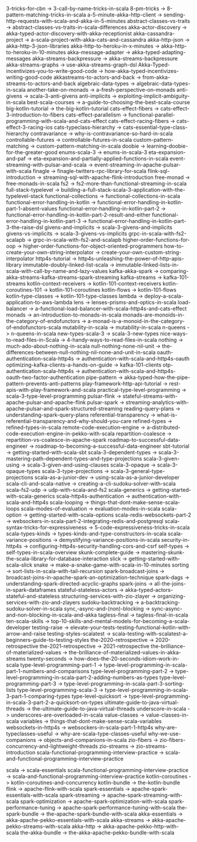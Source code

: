 <!-- all courses moved to /courses/...
scala-3-new-features -> scala-new-features

https://blog.rockthejvm.com/feed.xml -> https://rockthejvm.com/feed.xml

blog.rockthejvm.com/_ -> rockthejvm.com/blog/_ -->

<!-- articles -->

3-tricks-for-cbn -> 3-call-by-name-tricks-in-scala
8-pm-tricks -> 8-pattern-matching-tricks-in-scala
a-5-minute-akka-http-client -> sending-http-requests-with-scala-and-akka-in-5-minutes
abstract-classes-vs-traits -> abstract-classes-vs-traits-in-scala-differences
akka-actor-discovery -> akka-typed-actor-discovery-with-akka-receptionist
akka-cassandra-project -> a-scala-project-with-akka-cats-and-cassandra
akka-http-json -> akka-http-3-json-libraries
akka-http-to-heroku-in-x-minutes -> akka-http-to-heroku-in-10-minutes
akka-message-adapter -> akka-typed-adapting-messages
akka-streams-backpressure -> akka-streams-backpressure
akka-streams-graphs -> use-akka-streams-graph-dsl
Akka-Typed-incentivizes-you-to-write-good-code -> how-akka-typed-incentivizes-writing-good-code
akkastreams-to-actors-and-back -> from-akka-streams-to-actors-and-back
algebraic-data-types -> algebraic-data-types-in-scala
another-take-on-monads -> a-fresh-perspective-on-monads
anti-givens -> scala-3-anti-givens
anti-implicits -> exploiting-implicit-ambiguity-in-scala
best-scala-courses -> a-guide-to-choosing-the-best-scala-course
big-kotlin-tutorial -> the-big-kotlin-tutorial
cats-effect-fibers -> cats-effect-3-introduction-to-fibers
cats-effect-parallelism -> functional-parallel-programming-with-scala-and-cats-effect
cats-effect-racing-fibers -> cats-effect-3-racing-ios
cats-typeclass-hierarchy -> cats-essential-type-class-hierarchy
contravariance -> why-is-contravariance-so-hard-in-scala
controllable-futures -> controllable-futures-in-scala
custom-pattern-matching -> custom-pattern-matching-in-scala
doobie -> learning-doobie-for-the-greater-good
enums-scala-3 -> enums-in-scala-3
eta-expansion-and-paf -> eta-expansion-and-partially-applied-functions-in-scala
event-streaming-with-pulsar-and-scala -> event-streaming-in-apache-pulsar-with-scala
finagle -> finagle-twitters-rpc-library-for-scala
flink-sql-introduction -> streaming-sql-with-apache-flink-introduction
free-monad -> free-monads-in-scala
fs2 -> fs2-more-than-functional-streaming-in-scala
full-stack-typelevel -> building-a-full-stack-scala-3-application-with-the-typelevel-stack
functional-collections -> functional-collections-in-scala
functional-error-handling-in-kotlin -> functional-error-handling-in-kotlin-part-1-absent-values
functional-error-handling-in-kotlin-part-2 -> functional-error-handling-in-kotlin-part-2-result-and-either
functional-error-handling-in-kotlin-part-3 -> functional-error-handling-in-kotlin-part-3-the-raise-dsl
givens-and-implicits -> scala-3-givens-and-implicits
givens-vs-implicits -> scala-3-givens-vs-implicits
grpc-in-scala-with-fs2-scalapb -> grpc-in-scala-with-fs2-and-scalapb
higher-order-functions-for-oop -> higher-order-functions-for-object-oriented-programmers
how-to-create-your-own-string-interpolator -> create-your-own-custom-string-interpolator
http4s-tutorial -> http4s-unleashing-the-power-of-http-apis-library
immutable-doubly-linked-list-scala -> immutable-linked-lists-in-scala-with-call-by-name-and-lazy-values
kafka-akka-spark -> comparing-akka-streams-kafka-streams-spark-streaming
kafka-streams -> kafka-101-streams
kotlin-context-receivers -> kotlin-101-context-receivers
kotlin-coroutines-101 -> kotlin-101-coroutines
kotlin-flows -> kotlin-101-flows
kotlin-type-classes -> kotlin-101-type-classes
lambda -> deploy-a-scala-application-to-aws-lambda
lens -> lenses-prisms-and-optics-in-scala
load-balancer -> a-functional-load-balancer-with-scala-http4s-and-cats-effect
monads -> an-introduction-to-monads-in-scala
monads-are-monoids-in-the-category-of-endofunctors -> a-monad-is-a-monoid-in-the-category-of-endofunctors-scala
mutability-in-scala -> mutability-in-scala
n-queens -> n-queens-in-scala
new-types-scala-3 -> scala-3-new-types
nice-ways-to-read-files-in-Scala -> 4-handy-ways-to-read-files-in-scala
nothing -> much-ado-about-nothing-in-scala
null-nothing-none-nil-unit -> the-differences-between-null-nothing-nil-none-and-unit-in-scala
oauth-authentication-scala-http4s -> authentication-with-scala-and-http4s-oauth
optimizing-kafka-clients-a-hands-on-guide -> kafka-101-clients
otp-authentication-scala-http4s -> authentication-with-scala-and-http4s-oauth-two-factor-authentication
pipe-pattern -> akka-typed-how-the-pipe-pattern-prevents-anti-patterns
play-framework-http-api-tutorial -> rest-apis-with-play-framework-and-scala
practical-type-level-programming -> scala-3-type-level-programming
pulsar-flink -> stateful-streams-with-apache-pulsar-and-apache-flink
pulsar-spark -> streaming-analytics-with-apache-pulsar-and-spark-structured-streaming
reading-query-plans -> understanding-spark-query-plans
referential-transparency -> what-is-referential-transparency-and-why-should-you-care
refined-types -> refined-types-in-scala
remote-code-execution-engine -> a-distributed-code-execution-engine-in-pekko-with-scala
repartition-coalesce -> repartition-vs-coalesce-in-apache-spark
roadmap-to-successful-data-engineer -> roadmap-to-becoming-a-successful-data-engineer
sbt-tutorial -> getting-started-with-scala-sbt
scala-3-dependent-types -> scala-3-mastering-path-dependent-types-and-type-projections
scala-3-given-using -> scala-3-given-and-using-clauses
scala-3-opaque -> scala-3-opaque-types
scala-3-type-projections -> scala-3-general-type-projections
scala-as-a-junior-dev -> using-scala-as-a-junior-developer
scala-cli-and-scala-native -> creating-a-cli-sudoku-solver-with-scala
scala-fs2-udp -> udp-with-scala-and-fs2
scala-generics -> getting-started-with-scala-generics
scala-http4s-authentication -> authentication-with-scala-and-http4s
scala-looping -> things-that-dont-make-sense-scala-loops
scala-modes-of-evaluation -> evaluation-modes-in-scala
scala-option -> getting-started-with-scala-options
scala-redis-websockets-part-2 -> websockers-in-scala-part-2-integrating-redis-and-postgresql
scala-syntax-tricks-for-expressiveness -> 5-code-expressiveness-tricks-in-scala
scala-types-kinds -> types-kinds-and-type-constructors-in-scala
scala-variance-positions -> demystifying-variance-positions-in-scala
security-in-http4s -> configuring-http4s-security-handling-cors-and-csrf
self-types -> self-types-in-scala-overview
skunk-complete-guide -> mastering-skunk-the-scala-library-for-database-interaction
slick -> getting-started-with-scala-slick
snake -> make-a-snake-game-with-scala-in-10-minutes
sorting -> sort-lists-in-scala-with-tail-recursion
spark-broadcast-joins -> broadcast-joins-in-apache-spark-an-optimization-technique
spark-dags -> understanding-spark-directed-acyclic-graphs
spark-joins -> all-the-joins-in-spark-dataframes
stateful-stateless-actors -> akka-typed-actors-stateful-and-stateless
structuring-services-with-zio-zlayer -> organizing-services-with-zio-and-zlayers
sudoku-backtracking -> a-backtracking-sudoku-solver-in-scala
sync,-async-and-(non)-blocking -> sync-async-and-non-blocking-in-scala-and-akka
tagless-final -> tagless-final-in-scala
ten-scala-skills -> top-10-skills-and-mental-models-for-becoming-a-scala-developer
testing-raise -> elevate-your-tests-testing-functional-kotlin-with-arrow-and-raise
testing-styles-scalatest -> scala-testing-with-scalatest-a-beginners-guide-to-testing-styles
the-2020-retrospective -> 2020-retrospective
the-2021-retrospective -> 2021-retrospective
the-brilliance-of-materialized-values -> the-brilliance-of-materialized-values-in-akka-streams
twenty-seconds -> how-does-the-20-seconds-idiom-work-in-scala
type-level-programming-part-1 -> type-level-programming-in-scala-part-1-numbers-and-comparisons
type-level-programming-part-2 -> type-level-programming-in-scala-part-2-adding-numbers-as-types
type-level-programming-part-3 -> type-level-programming-in-scala-part-3-sorting-lists
type-level-programming-scala-3 -> type-level-programming-in-scala-3-part-1-comparing-types
type-level-quicksort -> type-level-programming-in-scala-3-part-2-a-quicksort-on-types
ultimate-guide-to-java-virtual-threads -> the-ultimate-guide-to-java-virtual-threads
underscore-in-scala -> underscores-are-overloaded-in-scala
value-classes -> value-classes-in-scala
variables -> things-that-dont-make-sense-scala-variables
websockets-in-http4s -> websockers-in-scala-part-1-http4s
why-are-typeclasses-useful -> why-are-scala-type-classes-useful
why-we-use-companions -> objects-and-companions-in-scala
zio-fibers -> zio-fibers-concurrency-and-lightweight-threads
zio-streams -> zio-streams-introduction
scala-functional-programming-interview-practice -> scala-and-functional-programming-interview-practice

<!-- courses -->

scala -> scala-essentials
scala-functional-programming-interview-practice -> scala-and-functional-programming-interview-practice
kotlin-coroutines -> kotlin-coroutines-and-concurrency
kotlin-bundle -> the-kotlin-bundle
flink -> apache-flink-with-scala
spark-essentials -> apache-spark-essentials-with-scala
spark-streaming -> apache-spark-streaming-with-scala
spark-optimization -> apache-spark-optimization-with-scala
spark-performance-tuning -> apache-spark-performance-tuning-with-scala
the-spark-bundle -> the-apache-spark-bundle-with-scala
akka-essentials -> akka-apache-pekko-essentials-with-scala
akka-streams -> akka-apache-pekko-streams-with-scala
akka-http -> akka-apache-pekko-http-with-scala
the-akka-bundle -> the-akka-apache-pekko-bundle-with-scala
